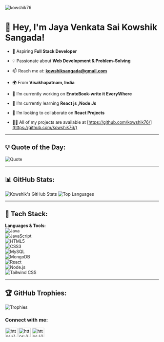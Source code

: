<p align="left"> <img src="https://komarev.com/ghpvc/?username=kowshik76&label=Profile%20views&color=0e75b6&style=flat" alt="kowshik76" /> </p>

# 👋 Hey, I'm Jaya Venkata Sai Kowshik Sangada! 

 - 🚀 Aspiring **Full Stack Developer**
  
- 💡 Passionate about **Web Development & Problem-Solving**

 - 📫 Reach me at: **[kowshiksangada@gmail.com](mailto:kowshiksangada@gmail.com)**
  
 - 🌍 From **Visakhapatnam, India**  

- 🔭 I’m currently working on **EnoteBook-write it EveryWhere**

- 🌱 I’m currently learning **React js ,Node Js**

- 👯 I’m looking to collaborate on **React Projects**

- 👨‍💻 All of my projects are available at [https://github.com/kowshik76/](https://github.com/kowshik76/)


---

## 💡 Quote of the Day:
![Quote](https://quotes-github-readme.vercel.app/api?type=horizontal&theme=radical)


---

## 📊 GitHub Stats:
![Kowshik's GitHub Stats](https://github-readme-stats.vercel.app/api?username=kowshik76&show_icons=true&theme=tokyonight)
![Top Languages](https://github-readme-stats.vercel.app/api/top-langs/?username=kowshik76&layout=compact&theme=tokyonight)

---

## 🚀 Tech Stack:
**Languages & Tools:**  
![Java](https://img.shields.io/badge/Java-ED8B00?style=for-the-badge&logo=java&logoColor=white)  
![JavaScript](https://img.shields.io/badge/JavaScript-F7DF1E?style=for-the-badge&logo=javascript&logoColor=black)  
![HTML5](https://img.shields.io/badge/HTML5-E34F26?style=for-the-badge&logo=html5&logoColor=white)  
![CSS3](https://img.shields.io/badge/CSS3-1572B6?style=for-the-badge&logo=css3&logoColor=white)  
![MySQL](https://img.shields.io/badge/MySQL-4479A1?style=for-the-badge&logo=mysql&logoColor=white)  
![MongoDB](https://img.shields.io/badge/MongoDB-4EA94B?style=for-the-badge&logo=mongodb&logoColor=white)  
![React](https://img.shields.io/badge/React-61DAFB?style=for-the-badge&logo=react&logoColor=black)  
![Node.js](https://img.shields.io/badge/Node.js-339933?style=for-the-badge&logo=nodedotjs&logoColor=white)  
![Tailwind CSS](https://img.shields.io/badge/TailwindCSS-06B6D4?style=for-the-badge&logo=tailwindcss&logoColor=white)  

---

## 🏆 GitHub Trophies:
![Trophies](https://github-profile-trophy.vercel.app/?username=kowshik76&theme=onedark&margin-w=10)



<h3 align="left">Connect with me:</h3>
<p align="left">
<a href="https://linkedin.com/in/https://www.linkedin.com/in/kowshiksangada/?originalsubdomain=in" target="blank"><img align="center" src="https://raw.githubusercontent.com/rahuldkjain/github-profile-readme-generator/master/src/images/icons/Social/linked-in-alt.svg" alt="https://www.linkedin.com/in/kowshiksangada/?originalsubdomain=in" height="30" width="40" /></a>
<a href="https://instagram.com/https://www.instagram.com/kaushik_oblivion/?next=%2f" target="blank"><img align="center" src="https://raw.githubusercontent.com/rahuldkjain/github-profile-readme-generator/master/src/images/icons/Social/instagram.svg" alt="https://www.instagram.com/kaushik_oblivion/?next=%2f" height="30" width="40" /></a>
<a href="https://www.leetcode.com/https://leetcode.com/u/kaushik_ma/" target="blank"><img align="center" src="https://raw.githubusercontent.com/rahuldkjain/github-profile-readme-generator/master/src/images/icons/Social/leet-code.svg" alt="https://leetcode.com/u/kaushik_ma/" height="30" width="40" /></a>
</p>

